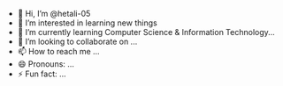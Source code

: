 - 👋 Hi, I’m @hetali-05
- 👀 I’m interested in learning new things
- 🌱 I’m currently learning Computer Science & Information Technology...
- 💞️ I’m looking to collaborate on ...
- 📫 How to reach me ...
- 😄 Pronouns: ...
- ⚡ Fun fact: ...

<!---
hetali-05/hetali-05 is a ✨ special ✨ repository because its `README.md` (this file) appears on your GitHub profile.
You can click the Preview link to take a look at your changes.
--->
